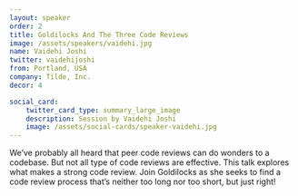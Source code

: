 ```yaml
---
layout: speaker
order: 2
title: Goldilocks And The Three Code Reviews
image: /assets/speakers/vaidehi.jpg
name: Vaidehi Joshi
twitter: vaidehijoshi
from: Portland, USA
company: Tilde, Inc.
decor: 4

social_card:
    twitter_card_type: summary_large_image
    description: Session by Vaidehi Joshi
    image: /assets/social-cards/speaker-vaidehi.jpg
---
```


We’ve probably all heard that peer code reviews can do wonders to a codebase. But not all type of code reviews are effective. This talk explores what makes a strong code review. Join Goldilocks as she seeks to find a code review process that’s neither too long nor too short, but just right!